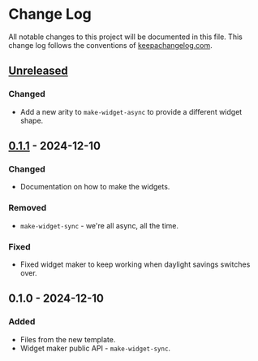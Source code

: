 # Change Log
All notable changes to this project will be documented in this file. This change log follows the conventions of [keepachangelog.com](http://keepachangelog.com/).

## [Unreleased]
### Changed
- Add a new arity to `make-widget-async` to provide a different widget shape.

## [0.1.1] - 2024-12-10
### Changed
- Documentation on how to make the widgets.

### Removed
- `make-widget-sync` - we're all async, all the time.

### Fixed
- Fixed widget maker to keep working when daylight savings switches over.

## 0.1.0 - 2024-12-10
### Added
- Files from the new template.
- Widget maker public API - `make-widget-sync`.

[Unreleased]: https://github.com/mnf/mnf/compare/0.1.1...HEAD
[0.1.1]: https://github.com/mnf/mnf/compare/0.1.0...0.1.1
